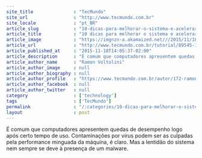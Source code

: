 ```yaml
---
site_title               : "TecMundo"
site_url                 : "http://www.tecmundo.com.br"
site_locale              : "pt_BR"
article_slug             : "10-dicas-para-melhorar-o-sistema-e-acelerar-a-inicializacao-do-windows-10"
article_title            : "10 dicas para melhorar o sistema e acelerar a inicialização do Windows 10"
article_image            : "https://imgnzn-a.akamaized.net///2015/11/18/18130357298310-t1200x480.jpg"
article_url              : "http://www.tecmundo.com.br/tutorial/89545-10-dicas-melhorar-sistema-acelerar-inicializacao-windows-10.htm"
article_published_at     : "2015-11-18T14:05:37-02:00"
article_description      : "É comum que computadores apresentem quedas de desempenho logo após certo tempo de uso. Contaminações por vírus podem ser as culpadas pela performance minguada da máquina, é claro. Mas a lentidão do sistema nem sempre se deve à presença de um malware."
article_author_name      : "Ramon Voltolini"
article_author_image     : null
article_author_biography : null
article_author_profile   : "https://www.tecmundo.com.br/autor/172-ramon-voltolini/"
article_author_facebook  : null
article_author_twitter   : null
category                 : ['technology']
tags                     : ['TecMundo']
permalink                : "/:categories/10-dicas-para-melhorar-o-sistema-e-acelerar-a-inicializacao-do-windows-10/"
layout                   : post
---
```


É comum que computadores apresentem quedas de desempenho logo após certo tempo de uso. Contaminações por vírus podem ser as culpadas pela performance minguada da máquina, é claro. Mas a lentidão do sistema nem sempre se deve à presença de um malware.
